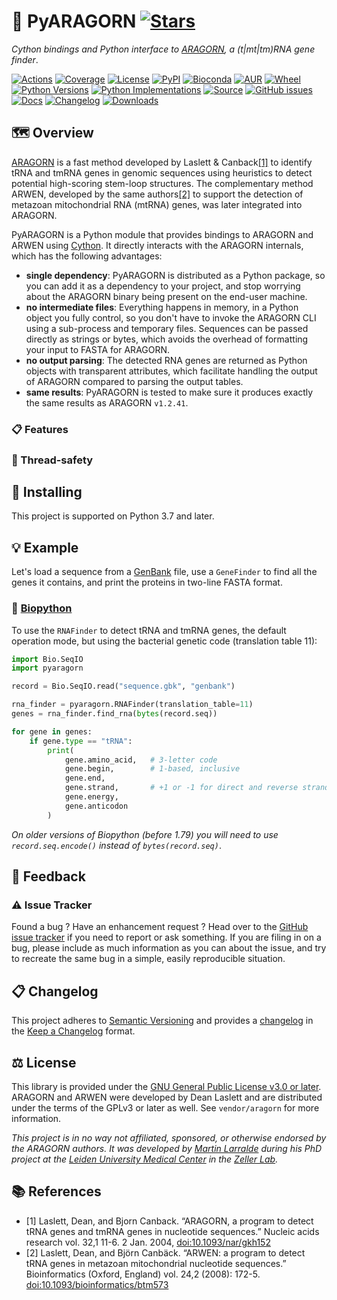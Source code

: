 # 👑 PyARAGORN [![Stars](https://img.shields.io/github/stars/althonos/pyaragorn.svg?style=social&maxAge=3600&label=Star)](https://github.com/althonos/pyaragorn/stargazers)

*Cython bindings and Python interface to [ARAGORN](https://www.trna.se/), a (t|mt|tm)RNA gene finder*.

[![Actions](https://img.shields.io/github/actions/workflow/status/althonos/pyaragorn/test.yml?branch=main&logo=github&style=flat-square&maxAge=300)](https://github.com/althonos/pyaragorn/actions)
[![Coverage](https://img.shields.io/codecov/c/gh/althonos/pyaragorn?style=flat-square&maxAge=3600&logo=codecov)](https://codecov.io/gh/althonos/pyaragorn/)
[![License](https://img.shields.io/badge/license-GPLv3-blue.svg?style=flat-square&maxAge=2678400)](https://choosealicense.com/licenses/gpl-3.0/)
[![PyPI](https://img.shields.io/pypi/v/pyaragorn.svg?style=flat-square&maxAge=3600&logo=PyPI)](https://pypi.org/project/pyaragorn)
[![Bioconda](https://img.shields.io/conda/vn/bioconda/pyaragorn?style=flat-square&maxAge=3600&logo=anaconda)](https://anaconda.org/bioconda/pyaragorn)
[![AUR](https://img.shields.io/aur/version/python-pyaragorn?logo=archlinux&style=flat-square&maxAge=3600)](https://aur.archlinux.org/packages/python-pyaragorn)
[![Wheel](https://img.shields.io/pypi/wheel/pyaragorn.svg?style=flat-square&maxAge=3600)](https://pypi.org/project/pyaragorn/#files)
[![Python Versions](https://img.shields.io/pypi/pyversions/pyaragorn.svg?style=flat-square&maxAge=600&logo=python)](https://pypi.org/project/pyaragorn/#files)
[![Python Implementations](https://img.shields.io/pypi/implementation/pyaragorn.svg?style=flat-square&maxAge=600&label=impl)](https://pypi.org/project/pyaragorn/#files)
[![Source](https://img.shields.io/badge/source-GitHub-303030.svg?maxAge=2678400&style=flat-square)](https://github.com/althonos/pyaragorn/)
[![GitHub issues](https://img.shields.io/github/issues/althonos/pyaragorn.svg?style=flat-square&maxAge=600)](https://github.com/althonos/pyaragorn/issues)
[![Docs](https://img.shields.io/readthedocs/pyaragorn/latest?style=flat-square&maxAge=600)](https://pyaragorn.readthedocs.io)
[![Changelog](https://img.shields.io/badge/keep%20a-changelog-8A0707.svg?maxAge=2678400&style=flat-square)](https://github.com/althonos/pyaragorn/blob/main/CHANGELOG.md)
[![Downloads](https://img.shields.io/pypi/dm/pyaragorn?style=flat-square&color=303f9f&maxAge=86400&label=downloads)](https://pepy.tech/project/pyaragorn)


## 🗺️ Overview

[ARAGORN](https://gitlab.com/mcfrith/tantan) is a fast method developed
by Laslett & Canback[\[1\]](#ref1) to identify tRNA and tmRNA genes 
in genomic sequences using heuristics to detect potential high-scoring
stem-loop structures. The complementary method ARWEN, developed by the same 
authors[\[2\]](#ref2) to support the detection of metazoan mitochondrial 
RNA (mtRNA) genes, was later integrated into ARAGORN.

PyARAGORN is a Python module that provides bindings to ARAGORN and ARWEN 
using [Cython](https://cython.org/). It directly interacts with the 
ARAGORN internals, which has the following advantages:

- **single dependency**: PyARAGORN is distributed as a Python package, so you
  can add it as a dependency to your project, and stop worrying about the
  ARAGORN binary being present on the end-user machine.
- **no intermediate files**: Everything happens in memory, in a Python object
  you fully control, so you don't have to invoke the ARAGORN CLI using a
  sub-process and temporary files. Sequences can be passed directly as
  strings or bytes, which avoids the overhead of formatting your input to
  FASTA for ARAGORN.
- **no output parsing**: The detected RNA genes are returned as Python 
  objects with transparent attributes, which facilitate handling the output
  of ARAGORN compared to parsing the output tables.
- **same results**: PyARAGORN is tested to make sure it produces
  exactly the same results as ARAGORN `v1.2.41`. 


### 📋 Features


### 🧶 Thread-safety


## 🔧 Installing

This project is supported on Python 3.7 and later.

<!-- PyARAGORN can be installed directly from [PyPI](https://pypi.org/project/pyaragorn/),
which hosts some pre-built wheels for the x86-64 architecture (Linux/MacOS/Windows)
and the Aarch64 architecture (Linux/MacOS), as well as the code required to compile
from source with Cython:
```console
$ pip install pyaragorn
``` -->

## 💡 Example

Let's load a sequence from a
[GenBank](http://www.insdc.org/files/feature_table.html) file, use a `GeneFinder`
to find all the genes it contains, and print the proteins in two-line FASTA
format.


### 🔬 [Biopython](https://github.com/biopython/biopython)

To use the `RNAFinder` to detect tRNA and tmRNA genes, the default operation
mode, but using the bacterial genetic code (translation table 11):

```python
import Bio.SeqIO
import pyaragorn

record = Bio.SeqIO.read("sequence.gbk", "genbank")

rna_finder = pyaragorn.RNAFinder(translation_table=11)
genes = rna_finder.find_rna(bytes(record.seq))

for gene in genes:
    if gene.type == "tRNA":
        print(
            gene.amino_acid,   # 3-letter code
            gene.begin,        # 1-based, inclusive
            gene.end,         
            gene.strand,       # +1 or -1 for direct and reverse strand
            gene.energy,       
            gene.anticodon
        )
```

*On older versions of Biopython (before 1.79) you will need to use
`record.seq.encode()` instead of `bytes(record.seq)`*.


## 💭 Feedback

### ⚠️ Issue Tracker

Found a bug ? Have an enhancement request ? Head over to the [GitHub issue tracker](https://github.com/althonos/pyaragorn/issues)
if you need to report or ask something. If you are filing in on a bug,
please include as much information as you can about the issue, and try to
recreate the same bug in a simple, easily reproducible situation.


<!-- ### 🏗️ Contributing

Contributions are more than welcome! See
[`CONTRIBUTING.md`](https://github.com/althonos/pyaragorn/blob/main/CONTRIBUTING.md)
for more details. -->


## 📋 Changelog

This project adheres to [Semantic Versioning](http://semver.org/spec/v2.0.0.html)
and provides a [changelog](https://github.com/althonos/pyaragorn/blob/main/CHANGELOG.md)
in the [Keep a Changelog](http://keepachangelog.com/en/1.0.0/) format.


## ⚖️ License

This library is provided under the [GNU General Public License v3.0 or later](https://choosealicense.com/licenses/gpl-3.0/).
ARAGORN and ARWEN were developed by Dean Laslett and are distributed under the
terms of the GPLv3 or later as well. See `vendor/aragorn` for more information.

*This project is in no way not affiliated, sponsored, or otherwise endorsed
by the ARAGORN authors. It was developed by 
[Martin Larralde](https://github.com/althonos/) during his PhD project
at the [Leiden University Medical Center](https://www.lumc.nl/en/) in
the [Zeller Lab](https://zellerlab.org).*


## 📚 References

- <a id="ref1">\[1\]</a> Laslett, Dean, and Bjorn Canback. “ARAGORN, a program to detect tRNA genes and tmRNA genes in nucleotide sequences.” Nucleic acids research vol. 32,1 11-6. 2 Jan. 2004, [doi:10.1093/nar/gkh152](https://doi.org/10.1093/nar/gkh152)
- <a id="ref2">\[2\]</a> Laslett, Dean, and Björn Canbäck. “ARWEN: a program to detect tRNA genes in metazoan mitochondrial nucleotide sequences.” Bioinformatics (Oxford, England) vol. 24,2 (2008): 172-5. [doi:10.1093/bioinformatics/btm573](https://doi.org/10.1093/bioinformatics/btm573)

